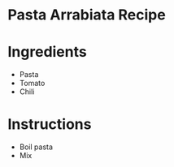 # Pasta Arrabiata Recipe

# Ingredients 
- Pasta
- Tomato 
- Chili

# Instructions 
- Boil pasta
- Mix